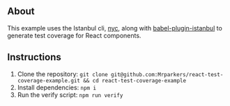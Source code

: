 ## About

This example uses the Istanbul cli, [nyc](https://github.com/istanbuljs/nyc), along with [babel-plugin-istanbul](https://github.com/istanbuljs/babel-plugin-istanbul) to generate test coverage for React components.

## Instructions

1. Clone the repository: `git clone git@github.com:Mrparkers/react-test-coverage-example.git && cd react-test-coverage-example`
2. Install dependencies: `npm i`
3. Run the verify script: `npm run verify`